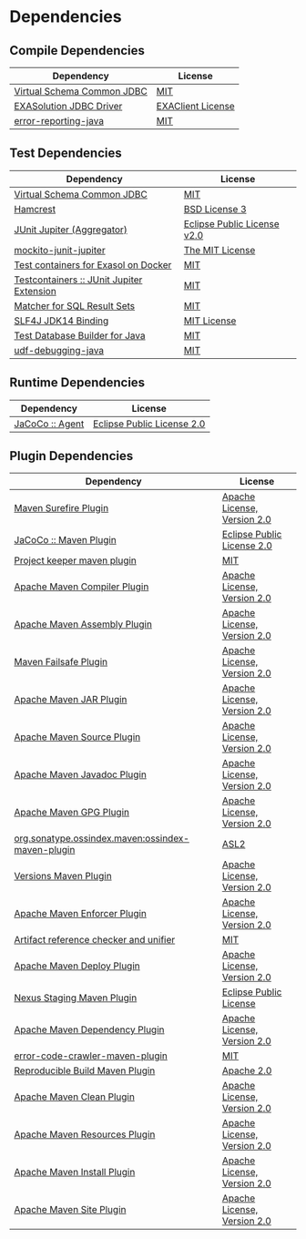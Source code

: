 <!-- @formatter:off -->
# Dependencies

## Compile Dependencies

| Dependency                      | License                |
| ------------------------------- | ---------------------- |
| [Virtual Schema Common JDBC][0] | [MIT][1]               |
| [EXASolution JDBC Driver][2]    | [EXAClient License][3] |
| [error-reporting-java][4]       | [MIT][1]               |

## Test Dependencies

| Dependency                                      | License                           |
| ----------------------------------------------- | --------------------------------- |
| [Virtual Schema Common JDBC][0]                 | [MIT][1]                          |
| [Hamcrest][8]                                   | [BSD License 3][9]                |
| [JUnit Jupiter (Aggregator)][10]                | [Eclipse Public License v2.0][11] |
| [mockito-junit-jupiter][12]                     | [The MIT License][13]             |
| [Test containers for Exasol on Docker][14]      | [MIT][1]                          |
| [Testcontainers :: JUnit Jupiter Extension][16] | [MIT][17]                         |
| [Matcher for SQL Result Sets][18]               | [MIT][1]                          |
| [SLF4J JDK14 Binding][20]                       | [MIT License][21]                 |
| [Test Database Builder for Java][22]            | [MIT][1]                          |
| [udf-debugging-java][24]                        | [MIT][1]                          |

## Runtime Dependencies

| Dependency            | License                          |
| --------------------- | -------------------------------- |
| [JaCoCo :: Agent][26] | [Eclipse Public License 2.0][27] |

## Plugin Dependencies

| Dependency                                              | License                           |
| ------------------------------------------------------- | --------------------------------- |
| [Maven Surefire Plugin][28]                             | [Apache License, Version 2.0][29] |
| [JaCoCo :: Maven Plugin][30]                            | [Eclipse Public License 2.0][27]  |
| [Project keeper maven plugin][32]                       | [MIT][1]                          |
| [Apache Maven Compiler Plugin][34]                      | [Apache License, Version 2.0][29] |
| [Apache Maven Assembly Plugin][36]                      | [Apache License, Version 2.0][29] |
| [Maven Failsafe Plugin][38]                             | [Apache License, Version 2.0][29] |
| [Apache Maven JAR Plugin][40]                           | [Apache License, Version 2.0][29] |
| [Apache Maven Source Plugin][42]                        | [Apache License, Version 2.0][29] |
| [Apache Maven Javadoc Plugin][44]                       | [Apache License, Version 2.0][29] |
| [Apache Maven GPG Plugin][46]                           | [Apache License, Version 2.0][29] |
| [org.sonatype.ossindex.maven:ossindex-maven-plugin][48] | [ASL2][49]                        |
| [Versions Maven Plugin][50]                             | [Apache License, Version 2.0][29] |
| [Apache Maven Enforcer Plugin][52]                      | [Apache License, Version 2.0][29] |
| [Artifact reference checker and unifier][54]            | [MIT][1]                          |
| [Apache Maven Deploy Plugin][56]                        | [Apache License, Version 2.0][29] |
| [Nexus Staging Maven Plugin][58]                        | [Eclipse Public License][59]      |
| [Apache Maven Dependency Plugin][60]                    | [Apache License, Version 2.0][29] |
| [error-code-crawler-maven-plugin][62]                   | [MIT][1]                          |
| [Reproducible Build Maven Plugin][64]                   | [Apache 2.0][49]                  |
| [Apache Maven Clean Plugin][66]                         | [Apache License, Version 2.0][29] |
| [Apache Maven Resources Plugin][68]                     | [Apache License, Version 2.0][29] |
| [Apache Maven Install Plugin][70]                       | [Apache License, Version 2.0][29] |
| [Apache Maven Site Plugin][72]                          | [Apache License, Version 2.0][29] |

[26]: https://www.eclemma.org/jacoco/index.html
[32]: https://github.com/exasol/project-keeper-maven-plugin
[4]: https://github.com/exasol/error-reporting-java
[49]: http://www.apache.org/licenses/LICENSE-2.0.txt
[28]: https://maven.apache.org/surefire/maven-surefire-plugin/
[58]: http://www.sonatype.com/public-parent/nexus-maven-plugins/nexus-staging/nexus-staging-maven-plugin/
[3]: https://www.exasol.com/support/secure/attachment/155343/EXASOL_SDK-7.0.11.tar.gz
[1]: https://opensource.org/licenses/MIT
[12]: https://github.com/mockito/mockito
[38]: https://maven.apache.org/surefire/maven-failsafe-plugin/
[22]: https://github.com/exasol/test-db-builder-java
[50]: http://www.mojohaus.org/versions-maven-plugin/
[9]: http://opensource.org/licenses/BSD-3-Clause
[34]: https://maven.apache.org/plugins/maven-compiler-plugin/
[17]: http://opensource.org/licenses/MIT
[68]: https://maven.apache.org/plugins/maven-resources-plugin/
[0]: https://github.com/exasol/virtual-schema-common-jdbc
[66]: https://maven.apache.org/plugins/maven-clean-plugin/
[27]: https://www.eclipse.org/legal/epl-2.0/
[56]: https://maven.apache.org/plugins/maven-deploy-plugin/
[59]: http://www.eclipse.org/legal/epl-v10.html
[14]: https://github.com/exasol/exasol-testcontainers
[30]: https://www.jacoco.org/jacoco/trunk/doc/maven.html
[13]: https://github.com/mockito/mockito/blob/main/LICENSE
[18]: https://github.com/exasol/hamcrest-resultset-matcher
[60]: https://maven.apache.org/plugins/maven-dependency-plugin/
[64]: http://zlika.github.io/reproducible-build-maven-plugin
[72]: https://maven.apache.org/plugins/maven-site-plugin/
[21]: http://www.opensource.org/licenses/mit-license.php
[29]: https://www.apache.org/licenses/LICENSE-2.0.txt
[52]: https://maven.apache.org/enforcer/maven-enforcer-plugin/
[2]: http://www.exasol.com
[11]: https://www.eclipse.org/legal/epl-v20.html
[70]: https://maven.apache.org/plugins/maven-install-plugin/
[10]: https://junit.org/junit5/
[48]: https://sonatype.github.io/ossindex-maven/maven-plugin/
[46]: https://maven.apache.org/plugins/maven-gpg-plugin/
[16]: https://testcontainers.org
[24]: https://github.com/exasol/udf-debugging-java
[42]: https://maven.apache.org/plugins/maven-source-plugin/
[8]: http://hamcrest.org/JavaHamcrest/
[20]: http://www.slf4j.org
[44]: https://maven.apache.org/plugins/maven-javadoc-plugin/
[54]: https://github.com/exasol/artifact-reference-checker-maven-plugin
[62]: https://github.com/exasol/error-code-crawler-maven-plugin
[40]: https://maven.apache.org/plugins/maven-jar-plugin/
[36]: https://maven.apache.org/plugins/maven-assembly-plugin/
